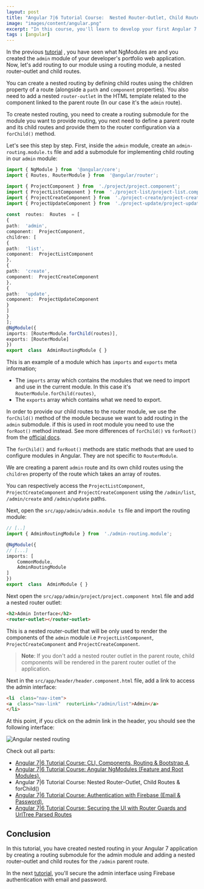```yaml
---
layout: post
title: "Angular 7|6 Tutorial Course:  Nested Router-Outlet, Child Routes & forChild()"
image: "images/content/angular.png"
excerpt: "In this course, you'll learn to develop your first Angular 7 application with routing, CRUD operations and Bootstrap 4 UI" 
tags : [angular]
---
```


In the previous [tutorial](https://www.techiediaries.com/angular-course-modules) , you have seen what NgModules are and you created the `admin` module of your developer's portfolio web application. Now, let's add routing to our module using a routing module, a nested router-outlet and child routes.

You can create a nested routing by defining child routes using the children property of a route (alongside a `path` and `component` properties). You also need to add a nested `router-outlet` in the HTML template related to the component linked to the parent route (In our case it's the `admin` route).

To create nested routing, you need to create a routing submodule for the module you want to provide routing, you next need to define a parent route and its child routes and provide them to the router configuration via a `forChild()` method.

Let's see this step by step. First, inside the `admin` module, create an `admin-routing.module.ts` file and add a submodule for implementing child routing in our `admin` module:

```ts
import { NgModule } from  '@angular/core';
import { Routes, RouterModule } from  '@angular/router';

import { ProjectComponent } from  './project/project.component';
import { ProjectListComponent } from  './project-list/project-list.component';
import { ProjectCreateComponent } from  './project-create/project-create.component';
import { ProjectUpdateComponent } from  './project-update/project-update.component';
  
const  routes:  Routes  = [
{
path:  'admin',
component:  ProjectComponent,
children: [
{
path:  'list',
component:  ProjectListComponent
},
{
path:  'create',
component:  ProjectCreateComponent
},
{
path:  'update',
component:  ProjectUpdateComponent
}
]
}
];
@NgModule({
imports: [RouterModule.forChild(routes)],
exports: [RouterModule]
})
export  class  AdminRoutingModule { }
```

This is an example of a module which has `imports` and `exports` meta information; 

- The `imports` array which contains the modules that we need to import and use in the current module. In this case it's `RouterModule.forChild(routes)`,
-  The `exports` array which contains what we need to export.

In order to provide our child routes to the router module, we use the `forChild()` method of the module because we want to add routing in the `admin` submodule. if this is used in root module you need to use the `forRoot()` method instead. See more differences of `forChild()` vs `forRoot()` from the [official docs](https://angular.io/api/router/RouterModule).

The `forChild()` and `forRoot()` methods are static methods that are used to configure modules in Angular. They are not specific to `RouterModule`.

We are creating a parent `admin` route and its own child routes using the `children` property of the route which takes an array of routes.

You can respectively access the `ProjectListComponent`, `ProjectCreateComponent` and `ProjectCreateComponent` using the `/admin/list`, `/admin/create` and `/admin/update` paths.

Next, open the `src/app/admin/admin.module ts` file and import the routing module:

```ts
// [..]
import { AdminRoutingModule } from  './admin-routing.module';

@NgModule({
// [...]
imports: [
	CommonModule,
	AdminRoutingModule
]
})
export  class  AdminModule { }
```

Next open the `src/app/admin/project/project.component html` file and add a nested router outlet:

```html
<h2>Admin Interface</h2>
<router-outlet></router-outlet>
```

This is a nested router-outlet that will be only used to render the components of the `admin` module i.e `ProjectListComponent`, `ProjectCreateComponent` and `ProjectCreateComponent`.  

> **Note**: If you don't add a nested router outlet in the parent route, child components will be rendered in the parent router outlet of the application.

Next in the `src/app/header/header.component.html` file, add a link to access the admin interface:

```html
<li  class="nav-item">
<a  class="nav-link"  routerLink="/admin/list">Admin</a>
</li>
```

At this point, if you click on the admin link in the header, you should see the following interface:


![Angular nested routing](https://i.imgur.com/otynpZ4.png)

Check out all parts:

- [Angular 7|6 Tutorial Course: CLI, Components, Routing & Bootstrap 4](https://www.techiediaries.com/angular-course),
- [Angular 7|6 Tutorial Course: Angular NgModules (Feature and Root Modules)](https://www.techiediaries.com/angular-course-modules),
- Angular 7|6 Tutorial Course: Nested Router-Outlet, Child Routes & forChild()
- [Angular 7|6 Tutorial Course: Authentication with Firebase (Email & Password)](https://www.techiediaries.com/angular-course-firebase-authentication),
- [Angular 7|6 Tutorial Course: Securing the UI with Router Guards and UrlTree Parsed Routes](https://www.techiediaries.com/angular-course-router-guards)


## Conclusion

In this tutorial, you have created nested routing in your Angular 7 application by creating a routing submodule for the admin module and adding a nested router-outlet and child routes for the `/admin` parent route.

In the next [tutorial](https://www.techiediaries.com/angular-course-firebase-authentication), you'll secure the admin interface using Firebase authentication with email and password.